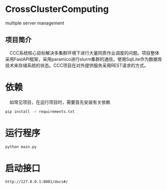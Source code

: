 
# CrossClusterComputing
multiple server management

## 项目简介
&emsp;CCC系统核心目标解决多集群环境下进行大量同质作业调度的问题。项目整体采用FastAPI框架，采用paramico进行slurm集群的通信，使用SqlLite作为数据库技术来存储系统的状态。CCC项目在对外提供服务采用REST请求的方式。


# 依赖
&emsp;如常见项目，在运行项目时，需要首先安装有关依赖
```bash
pip install -r requirements.txt
```

# 运行程序
```bash
python main.py
```

# 启动接口
```bash
http://127.0.0.1:8001/docs#/
```

